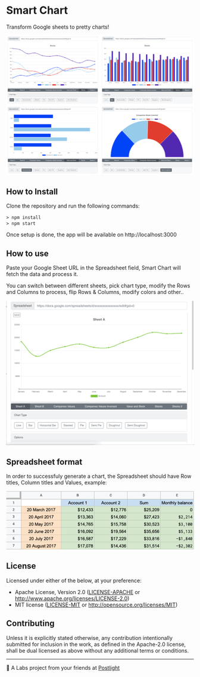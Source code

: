 # Smart Chart

Transform Google sheets to pretty charts!

![Smart Chart preview](src/static/images/smart-chart.png)

## How to Install

Clone the repository and run the following commands:

    > npm install
    > npm start

Once setup is done, the app will be available on http://localhost:3000

## How to use

Paste your Google Sheet URL in the Spreadsheet field, Smart Chart will fetch the data and process it.

You can switch between different sheets, pick chart type, modify the Rows and Columns to process, flip Rows & Columns, modify colors and other..

![Smart Chart preview](src/static/images/smart-chart.gif)

## Spreadsheet format

In order to successfuly generate a chart, the Spreadsheet should have Row titles, Column titles and Values, example:

![Spreadsheet example](src/static/images/spreadsheet-format.png)

## License

Licensed under either of the below, at your preference:

- Apache License, Version 2.0
  ([LICENSE-APACHE](LICENSE-APACHE) or http://www.apache.org/licenses/LICENSE-2.0)
- MIT license
  ([LICENSE-MIT](LICENSE-MIT) or http://opensource.org/licenses/MIT)

## Contributing

Unless it is explicitly stated otherwise, any contribution intentionally submitted for inclusion in the work, as defined in the Apache-2.0 license, shall be dual licensed as above without any additional terms or conditions.

---

🔬 A Labs project from your friends at [Postlight](https://postlight.com/labs)
